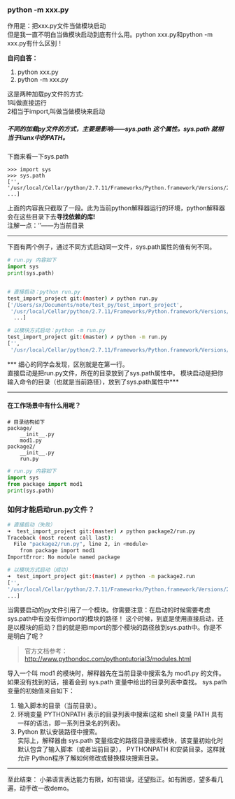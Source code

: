 ### python -m xxx.py
作用是：把xxx.py文件当做模块启动  
但是我一直不明白当做模块启动到底有什么用。python xxx.py和python -m xxx.py有什么区别！

**自问自答：**  
1. python xxx.py  
2. python -m xxx.py  

这是两种加载py文件的方式:  
1叫做直接运行  
2相当于import,叫做当做模块来启动  

##### 不同的加载py文件的方式，主要是影响——sys.path 这个属性。sys.path 就相当于liunx中的PATH。  
下面来看一下sys.path
``` shell
>>> import sys
>>> sys.path
['', '/usr/local/Cellar/python/2.7.11/Frameworks/Python.framework/Versions/2.7/lib/python27.zip',  
...]
```
上面的内容我只截取了一段。此为当前python解释器运行的环境，python解释器会在这些目录下去**寻找依赖的库!**  
注解一点：‘’——为当前目录
***

下面有两个例子，通过不同方式启动同一文件，sys.path属性的值有何不同。  
``` python
# run.py 内容如下
import sys
print(sys.path)

```
``` bash

# 直接启动：python run.py
test_import_project git:(master) ✗ python run.py
['/Users/sx/Documents/note/test_py/test_import_project',  
 '/usr/local/Cellar/python/2.7.11/Frameworks/Python.framework/Versions/2.7/lib/python27.zip',  
  ...]
```

``` bash
# 以模块方式启动：python -m run.py
test_import_project git:(master) ✗ python -m run.py
['',  
 '/usr/local/Cellar/python/2.7.11/Frameworks/Python.framework/Versions/2.7/lib/python27.zip',
```  

*** 细心的同学会发现，区别就是在第一行。  
直接启动是把run.py文件，所在的目录放到了sys.path属性中。
模块启动是把你输入命令的目录（也就是当前路径），放到了sys.path属性中***

***
#### 在工作场景中有什么用呢？

```
# 目录结构如下
package/
	__init__.py
	mod1.py
package2/
	__init__.py
	run.py  
```

``` python
# run.py 内容如下
import sys
from package import mod1
print(sys.path)
```

### 如何才能启动run.py文件？

```bash
# 直接启动（失败）
➜  test_import_project git:(master) ✗ python package2/run.py
Traceback (most recent call last):
  File "package2/run.py", line 2, in <module>
    from package import mod1
ImportError: No module named package

# 以模块方式启动（成功）
➜  test_import_project git:(master) ✗ python -m package2.run
['',
'/usr/local/Cellar/python/2.7.11/Frameworks/Python.framework/Versions/2.7/lib/python27.zip',
...]
```

当需要启动的py文件引用了一个模块。你需要注意：在启动的时候需要考虑sys.path中有没有你import的模块的路径！
这个时候，到底是使用直接启动，还是以模块的启动？目的就是把import的那个模块的路径放到sys.path中。你是不是明白了呢？

> 官方文档参考： <http://www.pythondoc.com/pythontutorial3/modules.html>

导入一个叫 mod1 的模块时，解释器先在当前目录中搜索名为 mod1.py 的文件。如果没有找到的话，接着会到 sys.path 变量中给出的目录列表中查找。 sys.path 变量的初始值来自如下：
1. 输入脚本的目录（当前目录）。
2. 环境变量 PYTHONPATH 表示的目录列表中搜索(这和 shell 变量 PATH 具有一样的语法，即一系列目录名的列表)。
3. Python 默认安装路径中搜索。   
实际上，解释器由 sys.path 变量指定的路径目录搜索模块，该变量初始化时默认包含了输入脚本（或者当前目录）， PYTHONPATH 和安装目录。这样就允许 Python程序了解如何修改或替换模块搜索目录。

***
至此结束：
小弟语言表达能力有限，如有错误，还望指正。如有困惑，望多看几遍，动手改一改demo。
